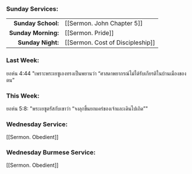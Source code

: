 ### Sunday Services:
| | |
| --:|:-- |
| **Sunday School:**  | [[Sermon. John Chapter 5]] |
| **Sunday Morning:** | [[Sermon. Pride]] |
| **Sunday Night:**   | [[Sermon. Cost of Discipleship]] |
### Last Week: 
ยอห์น 4:44 "เพราะพระเยซูเองทรงเป็นพยานว่า “ศาสดาพยากรณ์ไม่ได้รับเกียรติในบ้านเมืองของตน”
### This Week:
ยอห์น 5:8: "พระเยซูตรัสกับเขาว่า “จงลุกขึ้นยกแคร่ของเจ้าและเดินไปเถิด”"
### Wednesday Service:
[[Sermon. Obedient]]
### Wednesday Burmese Service:
[[Sermon. Obedient]]